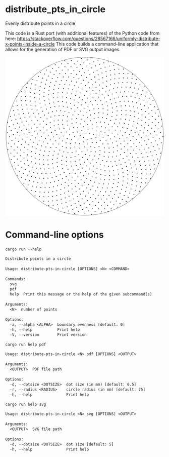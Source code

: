 # distribute_pts_in_circle
Evenly distribute points in a circle

This code is a Rust port (with additional features) of the Python code from here:
https://stackoverflow.com/questions/28567166/uniformly-distribute-x-points-inside-a-circle
This code builds a command-line application that allows for the generation of PDF or SVG output images.

![Alt text](./sample.svg)

# Command-line options
`cargo run --help`

    Distribute points in a circle
    
    Usage: distribute-pts-in-circle [OPTIONS] <N> <COMMAND>
    
    Commands:
      svg   
      pdf   
      help  Print this message or the help of the given subcommand(s)
    
    Arguments:
      <N>  number of points

    Options:
      -a, --alpha <ALPHA>  boundary evenness [default: 0]
      -h, --help           Print help
      -V, --version        Print version

`cargo run help pdf`

    Usage: distribute-pts-in-circle <N> pdf [OPTIONS] <OUTPUT>
    
    Arguments:
      <OUTPUT>  PDF file path
    
    Options:
      -d, --dotsize <DOTSIZE>  dot size (in mm) [default: 0.5]
      -r, --radius <RADIUS>    circle radius (in mm) [default: 75]
      -h, --help               Print help

`cargo run help svg`

    Usage: distribute-pts-in-circle <N> svg [OPTIONS] <OUTPUT>

    Arguments:
      <OUTPUT>  SVG file path

    Options:
      -d, --dotsize <DOTSIZE>  dot size [default: 5]
      -h, --help               Print help
